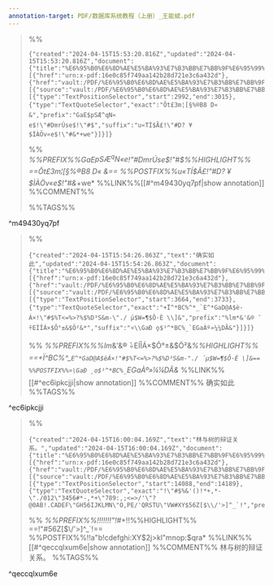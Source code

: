 ```yaml
---
annotation-target: PDF/数据库系统教程（上册）_王能斌.pdf
---
```




>%%
>```annotation-json
>{"created":"2024-04-15T15:53:20.816Z","updated":"2024-04-15T15:53:20.816Z","document":{"title":"%E6%95%B0%E6%8D%AE%E5%BA%93%E7%B3%BB%E7%BB%9F%E6%95%99%E7%A8%8B%EF%BC%88%E4%B8%8A%E5%86%8C%EF%BC%89_%E7%8E%8B%E8%83%BD%E6%96%8C.pdf","link":[{"href":"urn:x-pdf:16e0c85f749aa142b28d721e3c6a432d"},{"href":"vault:/PDF/%E6%95%B0%E6%8D%AE%E5%BA%93%E7%B3%BB%E7%BB%9F%E6%95%99%E7%A8%8B%EF%BC%88%E4%B8%8A%E5%86%8C%EF%BC%89_%E7%8E%8B%E8%83%BD%E6%96%8C.pdf"}],"documentFingerprint":"16e0c85f749aa142b28d721e3c6a432d"},"uri":"vault:/PDF/%E6%95%B0%E6%8D%AE%E5%BA%93%E7%B3%BB%E7%BB%9F%E6%95%99%E7%A8%8B%EF%BC%88%E4%B8%8A%E5%86%8C%EF%BC%89_%E7%8E%8B%E8%83%BD%E6%96%8C.pdf","target":[{"source":"vault:/PDF/%E6%95%B0%E6%8D%AE%E5%BA%93%E7%B3%BB%E7%BB%9F%E6%95%99%E7%A8%8B%EF%BC%88%E4%B8%8A%E5%86%8C%EF%BC%89_%E7%8E%8B%E8%83%BD%E6%96%8C.pdf","selector":[{"type":"TextPositionSelector","start":2992,"end":3015},{"type":"TextQuoteSelector","exact":"Ôt£3m¦[§%®B8 ̄D« &","prefix":"GaE$pSÆ^qN« e$!\"#DmrÚse$!\"#$","suffix":"u«TÍ$Ã£!\"#D? ¥$ÌÀÖv«e$!\"#&*+we"}]}]}
>```
>%%
>*%%PREFIX%%GaE$pSÆ^qN« e$!"#DmrÚse$!"#$%%HIGHLIGHT%% ==Ôt£3m¦[§%®B8 ̄D« &== %%POSTFIX%%u«TÍ$Ã£!"#D? ¥$ÌÀÖv«e$!"#&*+we*
>%%LINK%%[[#^m49430yq7pf|show annotation]]
>%%COMMENT%%
>
>%%TAGS%%
>
^m49430yq7pf


>%%
>```annotation-json
>{"created":"2024-04-15T15:54:26.863Z","text":"确实如此","updated":"2024-04-15T15:54:26.863Z","document":{"title":"%E6%95%B0%E6%8D%AE%E5%BA%93%E7%B3%BB%E7%BB%9F%E6%95%99%E7%A8%8B%EF%BC%88%E4%B8%8A%E5%86%8C%EF%BC%89_%E7%8E%8B%E8%83%BD%E6%96%8C.pdf","link":[{"href":"urn:x-pdf:16e0c85f749aa142b28d721e3c6a432d"},{"href":"vault:/PDF/%E6%95%B0%E6%8D%AE%E5%BA%93%E7%B3%BB%E7%BB%9F%E6%95%99%E7%A8%8B%EF%BC%88%E4%B8%8A%E5%86%8C%EF%BC%89_%E7%8E%8B%E8%83%BD%E6%96%8C.pdf"}],"documentFingerprint":"16e0c85f749aa142b28d721e3c6a432d"},"uri":"vault:/PDF/%E6%95%B0%E6%8D%AE%E5%BA%93%E7%B3%BB%E7%BB%9F%E6%95%99%E7%A8%8B%EF%BC%88%E4%B8%8A%E5%86%8C%EF%BC%89_%E7%8E%8B%E8%83%BD%E6%96%8C.pdf","target":[{"source":"vault:/PDF/%E6%95%B0%E6%8D%AE%E5%BA%93%E7%B3%BB%E7%BB%9F%E6%95%99%E7%A8%8B%EF%BC%88%E4%B8%8A%E5%86%8C%EF%BC%89_%E7%8E%8B%E8%83%BD%E6%96%8C.pdf","selector":[{"type":"TextPositionSelector","start":3664,"end":3733},{"type":"TextQuoteSelector","exact":"+Ï^*BC%^*_`E^*GaD@A$è­Á×!\"#$%T<=%>?%$%D³S&m-\"./ ́μ$W=¶$Ô·È \\]&","prefix":"%lm*&'&® ̄÷EÍÎÁ×$Ô°±&$Ö²&*","suffix":"¤\\GaÐ ̧o$¹^*BC%_`EGaÀº»¼¼DÃ&"}]}]}
>```
>%%
>*%%PREFIX%%%lm*&'&® ̄÷EÍÎÁ×$Ô°±&$Ö²&*%%HIGHLIGHT%% ==+Ï^*BC%^*_`E^*GaD@A$è­Á×!"#$%T<=%>?%$%D³S&m-"./ ́μ$W=¶$Ô·È \]&== %%POSTFIX%%¤\GaÐ ̧o$¹^*BC%_`EGaÀº»¼¼DÃ&*
>%%LINK%%[[#^ec6ipkcjji|show annotation]]
>%%COMMENT%%
>确实如此
>%%TAGS%%
>
^ec6ipkcjji


>%%
>```annotation-json
>{"created":"2024-04-15T16:00:04.169Z","text":"林与树的辩证关系。","updated":"2024-04-15T16:00:04.169Z","document":{"title":"%E6%95%B0%E6%8D%AE%E5%BA%93%E7%B3%BB%E7%BB%9F%E6%95%99%E7%A8%8B%EF%BC%88%E4%B8%8A%E5%86%8C%EF%BC%89_%E7%8E%8B%E8%83%BD%E6%96%8C.pdf","link":[{"href":"urn:x-pdf:16e0c85f749aa142b28d721e3c6a432d"},{"href":"vault:/PDF/%E6%95%B0%E6%8D%AE%E5%BA%93%E7%B3%BB%E7%BB%9F%E6%95%99%E7%A8%8B%EF%BC%88%E4%B8%8A%E5%86%8C%EF%BC%89_%E7%8E%8B%E8%83%BD%E6%96%8C.pdf"}],"documentFingerprint":"16e0c85f749aa142b28d721e3c6a432d"},"uri":"vault:/PDF/%E6%95%B0%E6%8D%AE%E5%BA%93%E7%B3%BB%E7%BB%9F%E6%95%99%E7%A8%8B%EF%BC%88%E4%B8%8A%E5%86%8C%EF%BC%89_%E7%8E%8B%E8%83%BD%E6%96%8C.pdf","target":[{"source":"vault:/PDF/%E6%95%B0%E6%8D%AE%E5%BA%93%E7%B3%BB%E7%BB%9F%E6%95%99%E7%A8%8B%EF%BC%88%E4%B8%8A%E5%86%8C%EF%BC%89_%E7%8E%8B%E8%83%BD%E6%96%8C.pdf","selector":[{"type":"TextPositionSelector","start":14088,"end":14189},{"type":"TextQuoteSelector","exact":"!\"#$%&'()!*+,*-\"./012\"3456#*-,*+\"789:,;<=>/'\"?@0AB!.CADEF\"GH56IJKLMN\"O,PE/'QRSTU\"VW#XY$56Z[$\\/'>]^_`!","prefix":"!!!!!!!\"!#$%&'()!!!!!!!\"\"!#$*+!!","suffix":"!!a\"b!cdefghi:XY$2j>kl\"mnop:$qra"}]}]}
>```
>%%
>*%%PREFIX%%!!!!!!!"!#$%&'()!!!!!!!""!#$*+!!%%HIGHLIGHT%% ==!"#$%&'()!*+,*-"./012"3456#*-,*+"789:,;<=>/'"?@0AB!.CADEF"GH56IJKLMN"O,PE/'QRSTU"VW#XY$56Z[$\/'>]^_`!== %%POSTFIX%%!!a"b!cdefghi:XY$2j>kl"mnop:$qra*
>%%LINK%%[[#^qeccqlxum6e|show annotation]]
>%%COMMENT%%
>林与树的辩证关系。
>%%TAGS%%
>
^qeccqlxum6e
